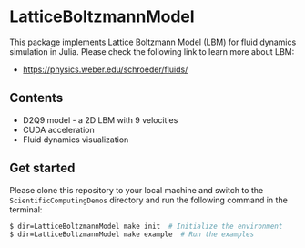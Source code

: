 # LatticeBoltzmannModel

This package implements Lattice Boltzmann Model (LBM) for fluid dynamics simulation in Julia. Please check the following link to learn more about LBM:
* https://physics.weber.edu/schroeder/fluids/

## Contents
* D2Q9 model - a 2D LBM with 9 velocities
* CUDA acceleration
* Fluid dynamics visualization

## Get started

Please clone this repository to your local machine and switch to the `ScientificComputingDemos` directory and run the following command in the terminal:

```bash
$ dir=LatticeBoltzmannModel make init  # Initialize the environment
$ dir=LatticeBoltzmannModel make example  # Run the examples
```
